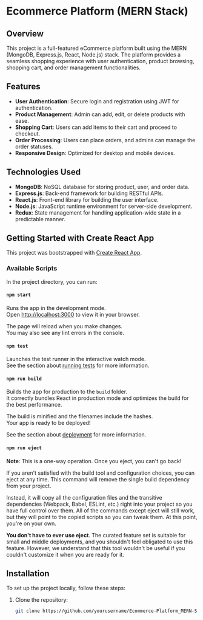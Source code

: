 # Ecommerce Platform (MERN Stack)

## Overview

This project is a full-featured eCommerce platform built using the MERN (MongoDB, Express.js, React, Node.js) stack. The platform provides a seamless shopping experience with user authentication, product browsing, shopping cart, and order management functionalities.

## Features

- **User Authentication**: Secure login and registration using JWT for authentication.
- **Product Management**: Admin can add, edit, or delete products with ease.
- **Shopping Cart**: Users can add items to their cart and proceed to checkout.
- **Order Processing**: Users can place orders, and admins can manage the order statuses.
- **Responsive Design**: Optimized for desktop and mobile devices.

## Technologies Used

- **MongoDB**: NoSQL database for storing product, user, and order data.
- **Express.js**: Back-end framework for building RESTful APIs.
- **React.js**: Front-end library for building the user interface.
- **Node.js**: JavaScript runtime environment for server-side development.
- **Redux**: State management for handling application-wide state in a predictable manner.

## Getting Started with Create React App

This project was bootstrapped with [Create React App](https://github.com/facebook/create-react-app).

### Available Scripts

In the project directory, you can run:

#### `npm start`
Runs the app in the development mode.  
Open [http://localhost:3000](http://localhost:3000) to view it in your browser.

The page will reload when you make changes.  
You may also see any lint errors in the console.

#### `npm test`
Launches the test runner in the interactive watch mode.  
See the section about [running tests](https://facebook.github.io/create-react-app/docs/running-tests) for more information.

#### `npm run build`
Builds the app for production to the `build` folder.  
It correctly bundles React in production mode and optimizes the build for the best performance.

The build is minified and the filenames include the hashes.  
Your app is ready to be deployed!

See the section about [deployment](https://facebook.github.io/create-react-app/docs/deployment) for more information.

#### `npm run eject`
**Note**: This is a one-way operation. Once you eject, you can't go back!

If you aren't satisfied with the build tool and configuration choices, you can eject at any time. This command will remove the single build dependency from your project.

Instead, it will copy all the configuration files and the transitive dependencies (Webpack, Babel, ESLint, etc.) right into your project so you have full control over them. All of the commands except eject will still work, but they will point to the copied scripts so you can tweak them. At this point, you're on your own.

**You don't have to ever use eject**. The curated feature set is suitable for small and middle deployments, and you shouldn't feel obligated to use this feature. However, we understand that this tool wouldn't be useful if you couldn't customize it when you are ready for it.

## Installation

To set up the project locally, follow these steps:

1. Clone the repository:
   ```bash
   git clone https://github.com/yourusername/Ecommerce-Platform_MERN-Stack.git
